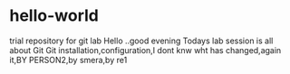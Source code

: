 # hello-world
trial repository for git lab
               Hello ..good evening
               Todays lab session is all about Git
               Git installation,configuration,I dont knw wht has changed,again it,BY PERSON2,by smera,by re1
